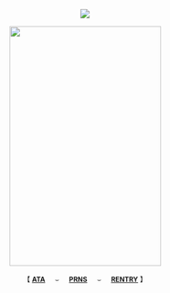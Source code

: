 <div align="center">
 
![](https://komarev.com/ghpvc/?username=bordIands&color=ff69b4&label=.ᐟ.ᐟ)

<img align="center" width="265" height="420" src="https://files.catbox.moe/qm3mu4.png">

<div align="center"> 
 
<sub>【 [**ATA**]((https://crona.atabook.org/))⠀⠀⌣⠀⠀[**PRNS**](https://pronouns.cc/@lovethreat)⠀⠀⌣⠀⠀[**RENTRY**](https://rentry.co/saatorus) 】</sub>
